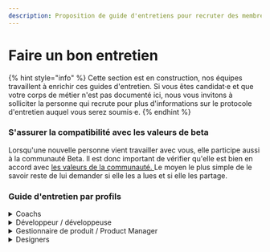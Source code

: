 ```yaml
---
description: Proposition de guide d'entretiens pour recruter des membres dans son équipe.
---
```


# Faire un bon entretien

{% hint style="info" %}
Cette section est en construction, nos équipes travaillent à enrichir ces guides d'entretien. Si vous êtes candidat·e et que votre corps de métier n'est pas documenté ici, nous vous invitons à solliciter la personne qui recrute pour plus d'informations sur le protocole d'entretien auquel vous serez soumis·e.
{% endhint %}

### S'assurer la compatibilité avec les valeurs de beta

Lorsqu'une nouvelle personne vient travailler avec vous, elle participe aussi à la communauté Beta. Il est donc important de vérifier qu'elle est bien en accord avec [les valeurs de la communauté. ](../../../../travailler-a-beta-gouv/culture/charte.md)Le moyen le plus simple de le savoir reste de lui demander si elle les a lues et si elle les partage.

### Guide d'entretien par profils

<details>

<summary>Coachs</summary>



#### Critères de recrutement

1. Connaissance de l'**environnement beta.gouv.fr, Startups d'État,** ou plus largement des **enjeux de la transformation numérique de l'État**
2. **Motivations** à travailler dans le service public / sur le sujet de politique publique visé : volonté de faire bouger les lignes en sachant rester conciliant, intérêt pour la transformation numérique de l'administration, etc
3. **Adéquation** [**culturelle**](../../../../travailler-a-beta-gouv/culture/) : culture entrepreneuriale + culture de l'intérêt général
4. Compétences en accompagnement d'équipe ou d'individus (**coaching**) : OKR, animations de formations, de rétros, capacité à savoir quand laisser faire ou prendre la main
5. Compétences **tech** : recrutement des développeurs, niveau technique, _product management_, _no code_
6. Compétences **design** : connaissance de démarches UX, maquettage rapide (Sketch, Figma)
7. Compétences **bizdev** : acquisition/conversion/rétention, deal-making
8. Track-Record entrepreneurial : quels sont les succès et les échecs passés du candidat ?
9. Posture et _soft skills_ : travail en autonomie, en équipe, en horizontalité, capacité à comprendre rapidement un contexte/jeu d'acteurs compliqué, focus problème, focus usagers, sortir de situation complexe pour tout faire pour la réussite du produit, acquérir la confiance des sponsors, capacité à fédérer autour d'une approche usager

#### Guide d'entretien

45 minutes, dont :

* 5 min de présentation
* 5 min de présentation du contexte du recrutement
* 10 min d'entretien culturel
* 15 min d'entretien technique
* 10 min de questions / réponses

</details>

<details>

<summary>Développeur / développeuse</summary>

1h30, sur le canevas suivant :

* 10 min : contexte
* 20 min : présentation : "pourquoi penses-tu pouvoir réaliser cette mission ?"
* 45 min : entretien technique : "tu peux nous montrer du code que tu as développé, en production, et expliquer ce qui te plaît et ce qui te déplaît dedans ?" (**prévoir  de venir avec sa machine,** ou du code hébergé auquel on pourrait accéder : une histoire à raconter sur pourquoi ce morceau de code ou son architecture te rend particulièrement fier·e, ou pourquoi celui-ci est vraiment très mauvais, pourquoi tu as décidé d'en arriver là, et comment tu aurais fait si les contraintes avaient été différentes)
* 15 min : questions pratiques : disponibilité, conditions

</details>

<details>

<summary>Gestionnaire de produit / Product Manager</summary>



#### Environnement courant

Parlons de ta dernière mission

* Quel est ton rôle au sein de l'équipe ? Avec qui travailles-tu ? Comment ?
* Comment décides-tu quoi construire ?
* Comment interagis-tu avec tes usagers ?
* Comment décris-tu une _user story_ ?
* Parles-nous de 2 fois où tu as du faire des arbitrages difficiles.
* Parles-nous d'une fois où tu avais une vision différente de celle de ton équipe.

#### Analyse de produit

Parlons d'un produit que tu utilises régulièrement. Pourquoi l'utilises-tu ?

* Qu'est-ce que tu n'aimes pas dessus ? Pourquoi ?
* Comment ferais-tu mieux ?
* Quelles fonctionnalités supprimerais-tu ?
* Quelles seraient les 3 prochaines fonctionnalités que tu y mettrais ?
* Qui est l'utilisateur cible ? Pourquoi ?
* Qui est le client ? Pourquoi ?
* Comment augmenterais-tu le nombre d'utilisateurs ?

#### Création d'un nouveau produit

Parlons d'un domaine qui te passionne. Quel produit voudrais-tu construire ?

* Tu es PO sur ce produit, responsable de le livrer au plus vite. Par quoi commences-tu ?
* Quelles métriques utilises-tu pour suivre l'avancement ? Pourquoi ?
* Comment as-tu choisi ce que tu n'as **pas** construit ?
* Quand et comment impliques-tu l'équipe de développement ?
* Comment gères-tu la qualité ?
* Quel modèle d'affaires mets-tu en place ?
* Comment génères-tu du trafic ?

</details>

<details>

<summary>Designers</summary>

[Voir la page dédiée.](../../../jameliore-le-design-et-lexperience-utilisateur/design/)

</details>

####
